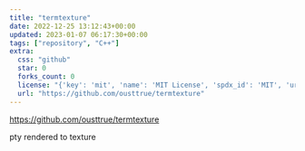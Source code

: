 ```yaml
---
title: "termtexture"
date: 2022-12-25 13:12:43+00:00
updated: 2023-01-07 06:17:30+00:00
tags: ["repository", "C++"]
extra:
  css: "github"
  star: 0
  forks_count: 0
  license: "{'key': 'mit', 'name': 'MIT License', 'spdx_id': 'MIT', 'url': 'https://api.github.com/licenses/mit', 'node_id': 'MDc6TGljZW5zZTEz'}"
  url: "https://github.com/ousttrue/termtexture"
---
```


<https://github.com/ousttrue/termtexture>

pty rendered to texture
